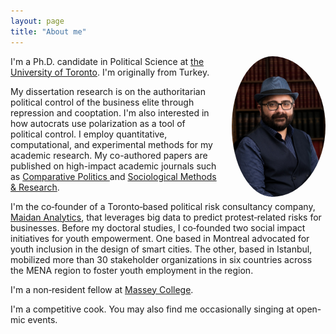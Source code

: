 ```yaml
---
layout: page
title: "About me"
---
```


<img src="/assets/img/prof_pic.jpg" align="right" width="150px" style="border-radius:50%;padding-left:20px"/>

I'm a Ph.D. candidate in Political Science at [the University of Toronto](https://politics.utoronto.ca/). I'm originally from Turkey. 

My dissertation research is on the authoritarian political control of the business elite through repression and cooptation. I'm also interested in how autocrats use polarization as a tool of political control. I employ quantitative, computational, and experimental methods for my academic research. My co-authored papers are published on high-impact academic journals such as <a href="https://jcp.gc.cuny.edu"> Comparative Politics </a> and [Sociological Methods & Research](https://journals.sagepub.com/home/smr). 

I'm the co‑founder of a Toronto‑based political risk consultancy company, [Maidan Analytics](https://maidan.ca/), that leverages big data to predict protest‑related risks for businesses. Before my doctoral studies, I co‑founded two social impact initiatives for youth empowerment. One based in Montreal advocated for youth inclusion in the design of smart cities. The other, based in Istanbul, mobilized more than 30 stakeholder organizations in six countries across the MENA region to foster youth employment in the region. 

I'm a non‑resident fellow at [Massey College](https://www.masseycollege.ca/).

I'm a competitive cook. You may also find me occasionally singing at open-mic events.

<br clear="left"/>

